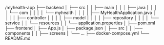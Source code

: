 /myhealth-app
├── backend
│   ├── src
│   │   ├── main
│   │   │   ├── java
│   │   │   │   └── com
│   │   │   │       └── myhealth
│   │   │   │           ├── MyHealthApplication.java
│   │   │   │           ├── controller
│   │   │   │           ├── model
│   │   │   │           ├── repository
│   │   │   │           └── service
│   │   └── resources
│   │       └── application.properties
│   ├── pom.xml
├── frontend
│   ├── App.js
│   ├── package.json
│   ├── src
│   │   ├── components
│   │   ├── screens
│   └── ...
├── docker-compose.yml
└── README.md
